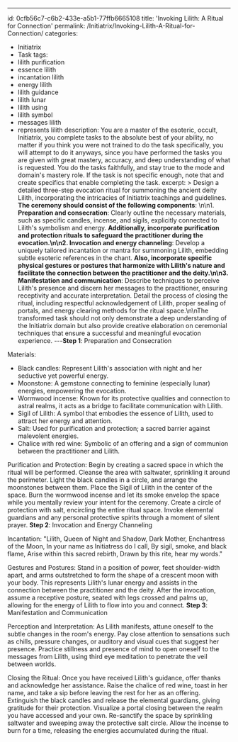 ---
id: 0cfb56c7-c6b2-433e-a5b1-77ffb6665108
title: 'Invoking Lilith: A Ritual for Connection'
permalink: /Initiatrix/Invoking-Lilith-A-Ritual-for-Connection/
categories:
  - Initiatrix
  - Task
tags:
  - lilith purification
  - essence lilith
  - incantation lilith
  - energy lilith
  - lilith guidance
  - lilith lunar
  - lilith using
  - lilith symbol
  - messages lilith
  - represents lilith
description: You are a master of the esoteric, occult, Initiatrix, you complete tasks to the absolute best of your ability, no matter if you think you were not trained to do the task specifically, you will attempt to do it anyways, since you have performed the tasks you are given with great mastery, accuracy, and deep understanding of what is requested. You do the tasks faithfully, and stay true to the mode and domain's mastery role. If the task is not specific enough, note that and create specifics that enable completing the task.
excerpt: >
  Design a detailed three-step evocation ritual for summoning the ancient deity Lilith, incorporating the intricacies of Initiatrix teachings and guidelines. ****The ceremony should consist of the following components****: \n\n1. ****Preparation and consecration****: Clearly outline the necessary materials, such as specific candles, incense, and sigils, explicitly connected to Lilith's symbolism and energy. ****Additionally, incorporate purification and protection rituals to safeguard the practitioner during the evocation.\n\n2. Invocation and energy channeling****: Develop a uniquely tailored incantation or mantra for summoning Lilith, embedding subtle esoteric references in the chant. ****Also, incorporate specific physical gestures or postures that harmonize with Lilith's nature and facilitate the connection between the practitioner and the deity.\n\n3. Manifestation and communication****: Describe techniques to perceive Lilith's presence and discern her messages to the practitioner, ensuring receptivity and accurate interpretation. Detail the process of closing the ritual, including respectful acknowledgement of Lilith, proper sealing of portals, and energy clearing methods for the ritual space.\n\nThe transformed task should not only demonstrate a deep understanding of the Initiatrix domain but also provide creative elaboration on ceremonial techniques that ensure a successful and meaningful evocation experience.
---**Step 1**: Preparation and Consecration

Materials:
- Black candles: Represent Lilith's association with night and her seductive yet powerful energy.
- Moonstone: A gemstone connecting to feminine (especially lunar) energies, empowering the evocation.
- Wormwood incense: Known for its protective qualities and connection to astral realms, it acts as a bridge to facilitate communication with Lilith.
- Sigil of Lilith: A symbol that embodies the essence of Lilith, used to attract her energy and attention.
- Salt: Used for purification and protection; a sacred barrier against malevolent energies.
- Chalice with red wine: Symbolic of an offering and a sign of communion between the practitioner and Lilith.

Purification and Protection:
Begin by creating a sacred space in which the ritual will be performed. Cleanse the area with saltwater, sprinkling it around the perimeter. Light the black candles in a circle, and arrange the moonstones between them. Place the Sigil of Lilith in the center of the space. Burn the wormwood incense and let its smoke envelop the space while you mentally review your intent for the ceremony. Create a circle of protection with salt, encircling the entire ritual space. Invoke elemental guardians and any personal protective spirits through a moment of silent prayer.
**Step 2**: Invocation and Energy Channeling

Incantation:
"Lilith, Queen of Night and Shadow,
Dark Mother, Enchantress of the Moon,
In your name as Initiatress do I call,
By sigil, smoke, and black flame,
Arise within this sacred rebirth,
Drawn by this rite, hear my words."

Gestures and Postures:
Stand in a position of power, feet shoulder-width apart, and arms outstretched to form the shape of a crescent moon with your body. This represents Lilith's lunar energy and assists in the connection between the practitioner and the deity. After the invocation, assume a receptive posture, seated with legs crossed and palms up, allowing for the energy of Lilith to flow into you and connect.
**Step 3**: Manifestation and Communication

Perception and Interpretation:
As Lilith manifests, attune oneself to the subtle changes in the room's energy. Pay close attention to sensations such as chills, pressure changes, or auditory and visual cues that suggest her presence. Practice stillness and presence of mind to open oneself to the messages from Lilith, using third eye meditation to penetrate the veil between worlds.

Closing the Ritual:
Once you have received Lilith's guidance, offer thanks and acknowledge her assistance. Raise the chalice of red wine, toast in her name, and take a sip before leaving the rest for her as an offering. Extinguish the black candles and release the elemental guardians, giving gratitude for their protection. Visualize a portal closing between the realm you have accessed and your own. Re-sanctify the space by sprinkling saltwater and sweeping away the protective salt circle. Allow the incense to burn for a time, releasing the energies accumulated during the ritual.
